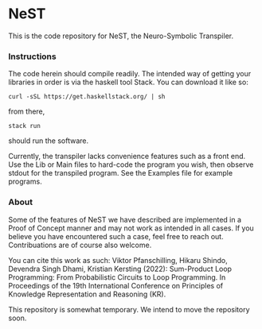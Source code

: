 # NeST

This is the code repository for NeST, the Neuro-Symbolic Transpiler.

### Instructions

The code herein should compile readily. The intended way of getting your libraries in order is via the haskell tool Stack. You can download it like so:

```
curl -sSL https://get.haskellstack.org/ | sh
```

from there,

```
stack run
```
should run the software.

Currently, the transpiler lacks convenience features such as a front end. Use the Lib or Main files to hard-code the program you wish, then observe stdout for the transpiled program. See the Examples file for example programs.

### About

Some of the features of NeST we have described are implemented in a Proof of Concept manner and may not work as intended in all cases. If you believe you have encountered such a case, feel free to reach out. Contribuations are of course also welcome.

You can cite this work as such: Viktor Pfanschilling, Hikaru Shindo, Devendra Singh Dhami, Kristian Kersting (2022): Sum-Product Loop Programming: From Probabilistic Circuits to Loop Programming. In Proceedings of the 19th International Conference on Principles of Knowledge Representation and Reasoning (KR).

This repository is somewhat temporary. We intend to move the repository soon.

